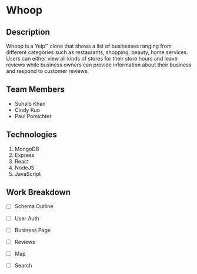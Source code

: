 # Whoop

## Description

Whoop is a Yelp™ clone that shows a list of businesses ranging from different categories such as restaurants, shopping, beauty, home services. Users can either view all kinds of stores for their store hours and leave reviews while business owners can provide information about their business and respond to customer reviews.

## Team Members

* Suhaib Khan
* Cindy Kuo
* Paul Pomichter

## Technologies

 1. MongoDB
 2. Express
 3. React
 4. NodeJS
 5. JavaScript

## Work Breakdown

- [ ] Schema Outline
- [ ] User Auth
- [ ] Business Page
- [ ] Reviews
- [ ] Map
- [ ] Search



